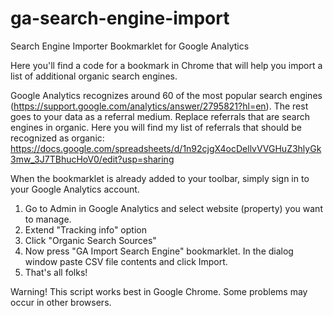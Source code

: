 # ga-search-engine-import
Search Engine Importer Bookmarklet for Google Analytics

Here you'll find a code for a bookmark in Chrome that will help you import a list of additional organic search engines.

Google Analytics recognizes around 60 of the most popular search engines (https://support.google.com/analytics/answer/2795821?hl=en). 
The rest goes to your data as a referral medium. Replace referrals that are search engines in organic.
Here you will find my list of referrals that should be recognized as organic: https://docs.google.com/spreadsheets/d/1n92cjgX4ocDellvVVGHuZ3hlyGk3mw_3J7TBhucHoV0/edit?usp=sharing

When the bookmarklet is already added to your toolbar, simply sign in to your Google Analytics account.
1. Go to Admin in Google Analytics and select website (property) you want to manage. 
2. Extend "Tracking info" option 
3. Click "Organic Search Sources"
4. Now press "GA Import Search Engine" bookmarklet. In the dialog window paste CSV file contents and click Import.
5. That's all folks!

Warning! This script works best in Google Chrome. Some problems may occur in other browsers.
